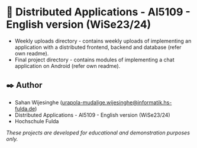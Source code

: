 #  📑 Distributed Applications - AI5109 - English version (WiSe23/24)

- Weekly uploads directory  - contains weekly uploads of implementing an application with a distributed frontend, backend and database (refer own readme). 
- Final project directory - contains modules of implementing a chat application on Android (refer own readme).

## ✒️ Author

- Sahan Wijesinghe (urapola-mudalige.wijesinghe@informatik.hs-fulda.de)
- Distributed Applications - AI5109 - English version (WiSe23/24)
- Hochschule Fulda

_These projects are developed for educational and demonstration purposes only._